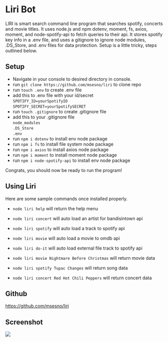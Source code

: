 # Liri Bot
LIRI is smart search command line program that searches spotify, concerts and movie titles. It uses node.js and npm dotenv, moment, fs, axios, moment, and node-spotify-api to fetch queries to their api. It stores spotify key info in a .env file, and uses a gitignore to ignore node modules, .DS_Store, and .env files for data protection. Setup is a little tricky, steps outlined below. 

## Setup
- Navigate in your console to desired directory in console. 
- run ```git clone https://github.com/msesno/liri``` to clone repo
- run ```touch .env``` to create .env file 
- add this to .env file with your id/secret <br>
```SPOTIFY_ID=yourSpotifyID``` <br>
```SPOTIFY_SECRET=yourSpotifySECRET```<br>
- run ```touch .gitignore``` to create .gitignore file 
- add this to your .gitignore file<br>
```node_modules``` <br>
```.DS_Store```<br>
```.env``` <br>
- run ```npm i dotenv``` to install env node package 
- run ```npm i fs``` to install file system node package 
- run ```npm i axios``` to install axios node package 
- run ```npm i moment``` to install moment node package 
- run ```npm i node-spotify-api``` to install env node package 

Congrats, you should now be ready to run the program! 


## Using Liri
Here are some sample commands once installed properly. 

- ```node liri help``` will return the help menu
- ```node liri concert``` will auto load an artist for bandisintown api
- ```node liri spotify``` will auto load a track to spotify api
- ```node liri movie``` will auto load a movie to omdb api
- ```node liri do-it``` will auto load external file track to spotify api

- ```node liri movie Nightmare Before Christmas``` will return movie data
- ```node liri spotify Tupac Changes``` will return song data
- ```node liri concert Red Hot Chili Peppers``` will return concert data

## Github 
https://github.com/msesno/liri

## Screenshot
<img src="ss.png">